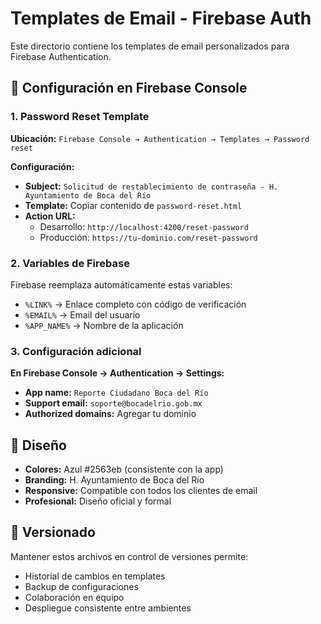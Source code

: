 # Templates de Email - Firebase Auth

Este directorio contiene los templates de email personalizados para Firebase Authentication.

## 📧 Configuración en Firebase Console

### 1. Password Reset Template

**Ubicación:** `Firebase Console → Authentication → Templates → Password reset`

**Configuración:**
- **Subject:** `Solicitud de restablecimiento de contraseña - H. Ayuntamiento de Boca del Río`
- **Template:** Copiar contenido de `password-reset.html`
- **Action URL:** 
  - Desarrollo: `http://localhost:4200/reset-password`
  - Producción: `https://tu-dominio.com/reset-password`

### 2. Variables de Firebase

Firebase reemplaza automáticamente estas variables:
- `%LINK%` → Enlace completo con código de verificación
- `%EMAIL%` → Email del usuario
- `%APP_NAME%` → Nombre de la aplicación

### 3. Configuración adicional

**En Firebase Console → Authentication → Settings:**
- **App name:** `Reporte Ciudadano Boca del Río`
- **Support email:** `soporte@bocadelrio.gob.mx`
- **Authorized domains:** Agregar tu dominio

## 🎨 Diseño

- **Colores:** Azul #2563eb (consistente con la app)
- **Branding:** H. Ayuntamiento de Boca del Río
- **Responsive:** Compatible con todos los clientes de email
- **Profesional:** Diseño oficial y formal

## 📝 Versionado

Mantener estos archivos en control de versiones permite:
- Historial de cambios en templates
- Backup de configuraciones
- Colaboración en equipo
- Despliegue consistente entre ambientes